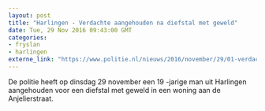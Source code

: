```yaml
---
layout: post
title: "Harlingen - Verdachte aangehouden na diefstal met geweld"
date: Tue, 29 Nov 2016 09:43:00 GMT
categories: 
- fryslan 
- harlingen 
externe_link: "https://www.politie.nl/nieuws/2016/november/29/01-verdachte-aangehouden-na-diefstal-met-geweld.html"
---
```


De politie heeft op dinsdag 29 november een 19 -jarige man uit Harlingen aangehouden voor een diefstal met geweld in een woning aan de Anjelierstraat.
